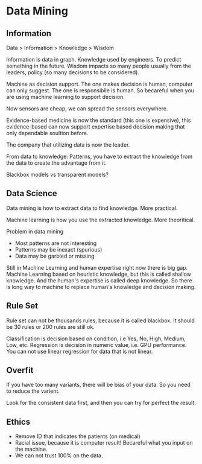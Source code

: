 # Data Mining

## Information
Data > Information > Knowledge > Wisdom

Information is data in graph.
Knowledge used by engineers. To predict something in the future.
Wisdom impacts so many people usually from the leaders, policy (so many decisions to be considered).

Machine as decision support.
The one makes decision is human, computer can only suggest. The one is responsibile is human. So becareful when you are using machine learning to support decision.

Now sensors are cheap, we can spread the sensors everywhere.

Evidence-based medicine is now the standard (this one is expensive), this evidence-based can now support expertise based decision making that only dependable soultion before.

The company that utilizing data is now the leader.

From data to knowledge: Patterns, you have to extract the knowledge from the data to create the advantage from it.  

Blackbox models vs transparent models?

## Data Science
Data mining is how to extract data to find knowledge. More practical.

Machine learning is how you use the extracted knowledge. More theoritical.

Problem in data mining
- Most patterns are not interesting
- Patterns may be inexact (spurious)
- Data may be garbled or missing

Still in Machine Learning and human expertise right now there is big gap. Machine Learning based on heuristic knowledge, but this is called shallow knowledge. And the human's expertise is called deep knowledge. So there is long way to machine to replace human's knowledge and decision making.

## Rule Set
Rule set can not be thousands rules, because it is called blackbox. It should be 30 rules or 200 ruies are still ok.

Classification is decision based on condition, i.e Yes, No, High, Medium, Low, etc.
Regression is decision in numeric value, i.e. GPU performance. You can not use linear regression for data that is not linear.


## Overfit
If you have too many variants, there will be bias of your data. So you need to reduce the varient.

Look for the consistent data first, and then you can try for perfect the result.

## Ethics
- Remove ID that indicates the patients (on medical)
- Racial issue, because it is computer result! Becareful what you input on the machine.
- We can not trust 100% on the data.
